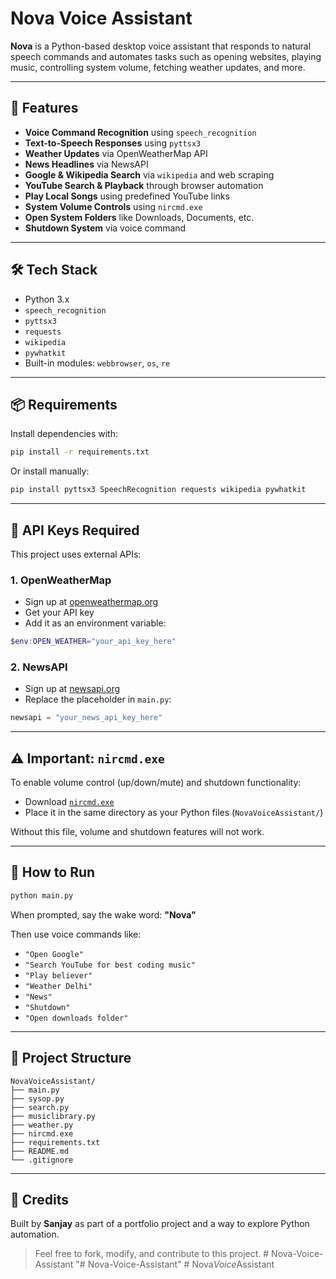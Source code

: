 # Nova Voice Assistant

**Nova** is a Python-based desktop voice assistant that responds to natural speech commands and automates tasks such as opening websites, playing music, controlling system volume, fetching weather updates, and more.

---

## 🚀 Features

- **Voice Command Recognition** using `speech_recognition`
- **Text-to-Speech Responses** using `pyttsx3`
- **Weather Updates** via OpenWeatherMap API
- **News Headlines** via NewsAPI
- **Google & Wikipedia Search** via `wikipedia` and web scraping
- **YouTube Search & Playback** through browser automation
- **Play Local Songs** using predefined YouTube links
- **System Volume Controls** using `nircmd.exe`
- **Open System Folders** like Downloads, Documents, etc.
- **Shutdown System** via voice command

---

## 🛠️ Tech Stack

- Python 3.x
- `speech_recognition`
- `pyttsx3`
- `requests`
- `wikipedia`
- `pywhatkit`
- Built-in modules: `webbrowser`, `os`, `re`

---

## 📦 Requirements

Install dependencies with:

```bash
pip install -r requirements.txt
````

Or install manually:

```bash
pip install pyttsx3 SpeechRecognition requests wikipedia pywhatkit
```

---

## 🔐 API Keys Required

This project uses external APIs:

### 1. OpenWeatherMap

* Sign up at [openweathermap.org](https://openweathermap.org/)
* Get your API key
* Add it as an environment variable:

```powershell
$env:OPEN_WEATHER="your_api_key_here"
```

### 2. NewsAPI

* Sign up at [newsapi.org](https://newsapi.org/)
* Replace the placeholder in `main.py`:

```python
newsapi = "your_news_api_key_here"
```

---

## ⚠️ Important: `nircmd.exe`

To enable volume control (up/down/mute) and shutdown functionality:

* Download [`nircmd.exe`](https://www.nirsoft.net/utils/nircmd.html)
* Place it in the same directory as your Python files (`NovaVoiceAssistant/`)

Without this file, volume and shutdown features will not work.

---

## 🧪 How to Run

```bash
python main.py
```

When prompted, say the wake word: **"Nova"**

Then use voice commands like:

* `"Open Google"`
* `"Search YouTube for best coding music"`
* `"Play believer"`
* `"Weather Delhi"`
* `"News"`
* `"Shutdown"`
* `"Open downloads folder"`

---

## 📁 Project Structure

```
NovaVoiceAssistant/
├── main.py
├── sysop.py
├── search.py
├── musiclibrary.py
├── weather.py
├── nircmd.exe
├── requirements.txt
├── README.md
└── .gitignore
```

---

## 🙌 Credits

Built by **Sanjay** as part of a portfolio project and a way to explore Python automation.

> Feel free to fork, modify, and contribute to this project.
#   N o v a - V o i c e - A s s i s t a n t  
 "# Nova-Voice-Assistant" 
#   N o v a _ V o i c e _ A s s i s t a n t  
 
